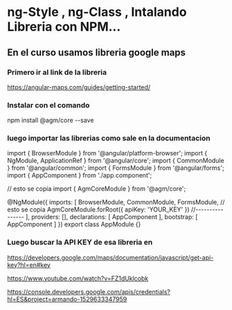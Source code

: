 # ng-Style , ng-Class , Intalando Libreria con NPM...

## En el curso usamos libreria google maps 


### Primero ir al link de la libreria 

https://angular-maps.com/guides/getting-started/

### Instalar con el comando


npm install @agm/core --save


### luego importar las librerias como sale en la documentacion 


import { BrowserModule } from '@angular/platform-browser';
import { NgModule, ApplicationRef } from '@angular/core';
import { CommonModule } from '@angular/common';
import { FormsModule } from '@angular/forms';
import { AppComponent } from './app.component';


// esto se copia 
import { AgmCoreModule } from '@agm/core';



@NgModule({
  imports: [
    BrowserModule,
    CommonModule,
    FormsModule,
    // esto se copia
    AgmCoreModule.forRoot({
      apiKey: 'YOUR_KEY'
    })
    //----------------
  ],
  providers: [],
  declarations: [ AppComponent ],
  bootstrap: [ AppComponent ]
})
export class AppModule {}


### Luego buscar la API KEY de esa libreria en 

https://developers.google.com/maps/documentation/javascript/get-api-key?hl=en#key


https://www.youtube.com/watch?v=FZ1dUklcobk

https://console.developers.google.com/apis/credentials?hl=ES&project=armando-1529633347959


